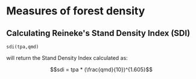 # Measures of forest density

## Calculating Reineke's Stand Density Index (SDI)

    sdi(tpa,qmd)

will return the Stand Density Index calculated as:

```math
sdi = tpa * (\frac{qmd}{10})^{1.605}
```
